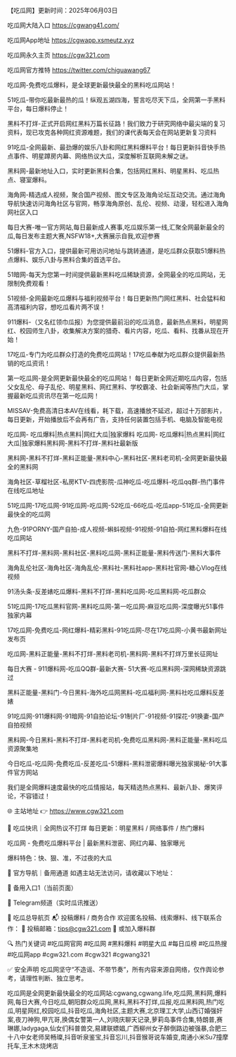 【吃瓜网】更新时间：2025年06月03日

吃瓜网大陆入口 https://cgwang41.com/

吃瓜网App地址 https://cgwapp.xsmeutz.xyz

吃瓜网永久主页 https://cgw321.com

吃瓜网官方推特 https://twitter.com/chiguawang67

吃瓜网-免费吃瓜爆料，是全球更新最快最全的黑料吃瓜网站！

51吃瓜-带你吃最新最热的瓜！纵观五湖四海，誓言吃尽天下瓜，全网第一手黑料平台，每日爆料停止！

黑料不打烊-正式开启网红黑料万篇长征路！我们致力于研究网络中最尖端的复习资料，现已攻克各种网红资源难题，我们的课代表每天会在网站更新复习资料

91吃瓜-全网最新、最劲爆的娱乐八卦和网红黑料爆料平台！每日更新抖音快手热点事件、明星蹲房内幕、网络热议大瓜，深度解析互联网未解之谜。

黑料网-最新地址入口，实时更新黑料合集，包括网红黑料、明星黑料、吃瓜热点、寝室爆料。

海角网-精选成人视频，聚合国产视频、图文专区及海角论坛互动交流。通过海角导航快速访问海角社区与官网，畅享海角原创、乱伦、视频、动漫，轻松进入海角网社区入口

每日大赛-唯一官方网站,每日最新成人赛事,吃瓜娱乐第一线,汇聚全网最新最全的瓜,每日发布主题大赛,NSFW18+,大赛展示自我,欢迎参赛

51爆料-官方入口，提供最新可用访问地址与跳转通道，是吃瓜群众获取51爆料热点爆料、娱乐八卦与黑料合集的首选平台。

51暗网-每天为您第一时间提供最新黑料吃瓜稀缺资源，全网最全的吃瓜网站，无限制免费观看！

51视频-全网最新吃瓜爆料与福利视频平台！每日更新热门网红黑料、社会猛料和高清福利内容，想吃瓜看片两不误！

911爆料-（又名红领巾瓜报）为您提供最前沿的吃瓜消息，最新热点黑料，明星网红、校园师生八卦，收集解决方案的猎奇、看片内容，吃瓜、看料、找番从现在开始！

17吃瓜-专门为吃瓜群众打造的免费吃瓜网站！17吃瓜奉献为吃瓜群众提供最新热销的吃瓜资讯！

第一吃瓜网-是全网更新最快最全的吃瓜网站！ 每日更新全网近期吃瓜内容，包括父女乱伦、母子乱伦、明星黑料、网红黑料、学校霸凌、社会新闻等热门大瓜，掌握最新吃瓜资讯尽在第一吃瓜网！

MISSAV-免费高清日本AV在线看，耗下载，高速播放不延迟，超过十万部影片，每日更新，开始播放后不会再有广告，支持任何装置包括手机、电脑及智能电视

吃瓜网- 吃瓜爆料|热点黑料|网红大瓜|独家爆料 吃瓜网- 吃瓜爆料|热点黑料|网红大瓜|独家爆料黑料网-黑料不打烊-黑料社最新版

黑料网-黑料不打烊-黑料正能量-黑料中心-黑料社区-黑料老司机-全网更新最快最全的黑料网

海角社区-草榴社区-私房KTV-四虎影院-瓜神吃瓜-吃瓜爆料-吃瓜qq群-热门事件在线吃瓜地址

51吃瓜网-17吃瓜网-91吃瓜网-吃瓜网-52吃瓜-66吃瓜-吃瓜app-51吃瓜-全网更新最快全的吃瓜网

九色-91PORNY-国产自拍-成人视频-蝌蚪视频-91视频-91自拍-网红黑料爆料在线吃瓜网站

黑料不打烊-黑料网-黑料社区-黑料吃瓜网-黑料正能量-黑料传送门-黑料大事件

海角乱伦社区-海角社区-海角乱伦-黑料社-黑料社app-黑料社官网-糖心Vlog在线视频

91汤头条-反差婊吃瓜爆料-黑料不打烊-黑料吃瓜网-吃瓜黑料网-吃瓜群众

51吃瓜网-17吃瓜黑料官网-黑料吃瓜网-第一吃瓜网-麻豆吃瓜网-深度曝光51事件独家内幕

17吃瓜网-免费吃瓜-网红爆料-精彩黑料-91吃瓜网-尽在17吃瓜网-小黄书最新网址发布页

吃瓜网-黑料正能量-黑料不打烊-黑料老司机-黑料网-黑料不打烊万里长征网址

每日大赛 - 911爆料网-吃瓜QQ群-最新大赛- 51大赛-吃瓜黑料网-深网稀缺资源跳过

黑料正能量-黑料门-今日黑料-海外吃瓜网黑料-吃瓜福利网-黑料社吃瓜爆料反差婊

91吃瓜网-911爆料网-91暗网-91自拍论坛-91制片厂-91视频-91探花-91换妻-国产自拍视频

黑料网-今日黑料-黑料不打烊-黑料老司机-免费吃瓜黑料网-黑料正能量-黑料吃瓜资源聚集地

今日吃瓜-吃瓜网-免费吃瓜-反差吃瓜-51爆料-黑料泄密爆料曝光独家揭秘-91大事件官方网站

我们是全网爆料速度最快的吃瓜情报站，每天精选热点黑料、最新八卦、爆笑评论，不容错过！

🌐 主站地址 👉 https://www.cgw321.com

🍉 吃瓜快讯｜全网热议不打烊 每日更新：明星黑料 / 网络事件 / 热门爆料

吃瓜网 - 免费吃瓜爆料平台 | 最新黑料泄密、网红内幕、独家曝光

爆料特色：快、狠、准，不过夜的大瓜

📡 官方导航｜备用通道 如遇主站无法访问，请收藏以下地址：

🚪 备用入口1（当前页面）

🔗 Telegram频道（实时瓜讯推送）

🧭 吃瓜总导航页 📬 投稿爆料 / 商务合作 欢迎匿名投稿、线索爆料、线下联系合作： 📮 投稿邮箱：tips@cgw321.com 💬 或加入爆料群

🔍 热门关键词 #吃瓜网官网 #吃瓜网 #黑料爆料 #明星大瓜 #每日瓜榜 #吃瓜热搜 #吃瓜网app #cgw321.com #cgw321 #cgwang321 

✅ 安全声明 吃瓜网坚守“不造谣、不带节奏”，所有内容来源自网络，仅作舆论参考，请理性判断、独立思考。



吃瓜网是全网更新最快最全的吃瓜网站:cgwang,cgwang.life,吃瓜网,黑料网,爆料网,每日大赛,今日吃瓜,朝阳群众吃瓜网,黑料,黑料不打烊,瓜报,吃瓜黑料网,热门吃瓜,明星网红,校园吃瓜,抖音吃瓜,海角社区,主题大赛,北京理工大学,山西订婚强奸案,夜刀神狗,甲亢哥,换偶女警第一人,刘晓庆聊天记录,萝莉岛事件合集,特朗普,赛琳娜,ladygaga,仙女们科普兽交,易建联嫖娼,广西柳州女子醉倒路边被强暴,合肥三十八中女老师吴畅璨,抖音听泉鉴宝,抖音忘川,抖音猴哥说车婚变,南通小米Su7撞摩托车,王木木烧烤店

